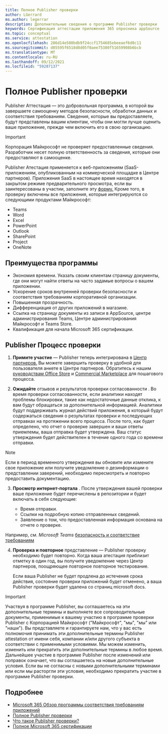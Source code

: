```yaml
---
title: Полное Publisher проверки
author: LGerrard
ms.author: legerrar
description: Дополнительные сведения о программе Publisher проверки
keywords: Сертификация аттестации приложения 365 опросника appSource
ms.topic: conceptual
ms.service: attestation
ms.openlocfilehash: 286d14e580bdb9f24ccf1754685ebeeaef6d0c11
ms.sourcegitcommit: d85595f6518d8d05f0aee75380f51659908b6bcb
ms.translationtype: MT
ms.contentlocale: ru-RU
ms.lasthandoff: 09/12/2021
ms.locfileid: "59287137"
---
```

# <a name="complete-publisher-attestation"></a>Полное Publisher проверки

Publisher Аттестация — это добровольная программа, в которой вы завершаете самооценку методов безопасности, обработки данных и соответствия требованиям. Сведения, которые вы предоставляете, будут представлены вашим клиентам, чтобы они могли лучше оценить ваше приложение, прежде чем включить его в свою организацию. 

> [!IMPORTANT]
> Корпорация Майкрософт не проверяет предоставленные сведения. Разработчик несет полную ответственность за сведения, которые они предоставляют в самооценке. 

Publisher Атестация применяется к веб-приложениям (SaaS-приложениям, опубликованным на коммерческой площадке в Центре партнеров). Приложения SaaS в настоящее время находятся в закрытом режиме предварительного просмотра, если вы заинтересованы в участии, заполните эту [форму.](https://customervoice.microsoft.com/Pages/ResponsePage.aspx?id=v4j5cvGGr0GRqy180BHbR4cf3qxCU_RNtqjCSalFdSFUNDMzTVJKR0wzTEJRSFJVSk9OQUlOV0RJSyQlQCN0PWcu) Кроме того, в проверку включены все приложения, которые интегрируются со следующими продуктами Майкрософт:
- Teams
- Word
- Excel
- PowerPoint 
- Outlook
- SharePoint
- Project
- OneNote


## <a name="program-benefits"></a>Преимущества программы
- Экономия времени. Указать своим клиентам страницу документы, где они могут найти ответы на часто задамые вопросы о вашем приложении.
- Ускорение сроков внутренней проверки безопасности и соответствия требованиям корпоративной организации.
- Повышенная прозрачность.
- Дифференциация от других приложений в магазине. 
- Ссылка на страницу документы из записи в AppSource, центре администрирования Teams, Центре администрирования Майкрософт и Teams Store. 
- Квалификация для начала Microsoft 365 сертификации.
 

## <a name="publisher-attestation-process"></a>Publisher Процесс проверки

1. **Примите участие** — Publisher теперь интегрирована в [Центр партнеров.](https://partner.microsoft.com) Вы можете завершить проверку в удобной для пользователя анкете в Центре партнеров. Обратитесь к нашим [руководствам Office Store](https://docs.microsoft.com/microsoft-365-app-certification/docs/userguide) и [Commercial Marketplace](https://docs.microsoft.com/en-us/microsoft-365-app-certification/docs/saasuserguide) для пошагового процесса.

2. **Ожидайте** отзывов и результатов проверки согласованности . Во время проверки согласованности, если аналитики находят проблемы блокировки, такие как недостаточные данные отклика, к вам будут обращаться за дополнительной информацией. Аналитики будут поддерживать журнал действий приложения, в который будут содержаться сведения о результатах проверки и последующих отправках на протяжении всего процесса. После того, как будет определено, что отчет о проверке завершен и ваши ответы приемлемы, ваша отправка будет утверждена. Ваш статус утверждения будет действителен в течение одного года со времени отправки.

> [!NOTE]
> Если в период временного утверждения вы обновите или измените свое приложение или получите уведомление о дезинформации о представлении заверений, необходимо пересмотреть и повторно предоставить документацию.

3. **Просмотр интернет-портала** . После утверждения вашей проверки ваше приложение будет перечислены в репозитории и будет включать в себя следующие:

   - Время отправки.
   - Ссылки на подробную копию отправленных сведений.
   - Заявление о том, что предоставленная информация основана на отчете о проверке.

Например, *см. Microsoft Teams* [безопасность и соответствие требованиям](../teams/teams-apps.md)

4. **Проверка и повторное** представление — Publisher проверку необходимо будет повторно. Когда ваша атестация приблизит отметку в один год, вы получите уведомление через Центр партнеров, поощряющее повторное повторное тестирование. 

   Если ваша Publisher не будет продлена до истечения срока действия, состояние проверки приложений будет отменено, а ваша Publisher проверки будет удалена со страниц microsoft docs. 

>[!IMPORTANT]
>Участвуя в программе Publisher, вы соглашаетесь на эти дополнительные термины и выполняете все сопроводительные документы, применимые к вашему участию в программе проверки Publisher с Корпорацией Майкрософт ("Майкрософт", "мы", "мы" или "наши"). Вы представляете и гарантируете нам, что у вас есть полномочия принимать эти дополнительные термины Publisher attestation от имени себя, компании и/или другого субъекта в соответствии с применимыми условиями. Мы можем изменить, изменить или прекратить эти дополнительные термины в любое время. Дальнейшее участие в программе Publisher после изменений или поправок означает, что вы соглашаетесь на новые дополнительные условия. Если вы не согласны с новыми дополнительными терминами или если мы расторгли эти условия, необходимо прекратить участие в программе Publisher проверки.

## <a name="learn-more"></a>Подробнее

* [Microsoft 365 Обзор программы соответствия требованиям приложений](~/overview.md)  
* [Полное Publisher проверки](https://docs.microsoft.com/azure/active-directory/develop/mark-app-as-publisher-verified)  
* [Что такое Publisher проверки?](~/docs/enterprise-app-attestation-guide.md)  
* [Полное Microsoft 365 сертификации](~/docs/certification.md)
